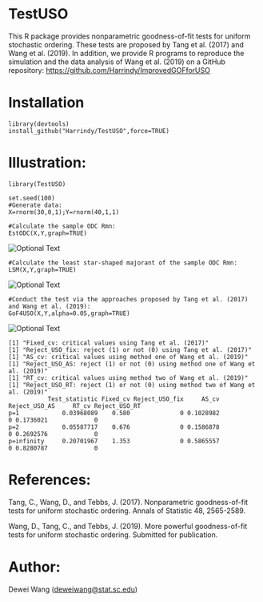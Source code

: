 # TestUSO

This R package provides nonparametric goodness-of-fit tests for uniform stochastic ordering. These tests are proposed by Tang et al. (2017) and Wang et al. (2019). In addition, we provide R programs to reproduce the simulation and the data analysis of Wang et al. (2019) on a GitHub repository: https://github.com/Harrindy/ImprovedGOFforUSO

# Installation

    library(devtools)
    install_github("Harrindy/TestUSO",force=TRUE) 

# Illustration:

    library(TestUSO)
    
    set.seed(100)
    #Generate data:
    X=rnorm(30,0,1);Y=rnorm(40,1,1)  

    #Calculate the sample ODC Rmn:
    EstODC(X,Y,graph=TRUE)    
    
   ![Optional Text](../master/Rmn.png)
   
    #Calculate the least star-shaped majorant of the sample ODC Rmn:
    LSM(X,Y,graph=TRUE) 
   
   ![Optional Text](../master/MRmn.png)
    
    #Conduct the test via the approaches proposed by Tang et al. (2017) and Wang et al. (2019):
    GoF4USO(X,Y,alpha=0.05,graph=TRUE) 
    
   ![Optional Text](../master/NewMethod.png)
    
    [1] "Fixed_cv: critical values using Tang et al. (2017)"
    [1] "Reject_USO_fix: reject (1) or not (0) using Tang et al. (2017)"
    [1] "AS_cv: critical values using method one of Wang et al. (2019)"
    [1] "Reject_USO_AS: reject (1) or not (0) using method one of Wang et al. (2019)"
    [1] "RT_cv: critical values using method two of Wang et al. (2019)"
    [1] "Reject_USO_RT: reject (1) or not (0) using method two of Wang et al. (2019)"
               Test_statistic Fixed_cv Reject_USO_fix     AS_cv Reject_USO_AS     RT_cv Reject_USO_RT
    p=1            0.03968089    0.580              0 0.1028982             0 0.1736021             0
    p=2            0.05587717    0.676              0 0.1586878             0 0.2692576             0
    p=infinity     0.20701967    1.353              0 0.5865557             0 0.8280787             0

# References:

Tang, C., Wang, D., and Tebbs, J. (2017). Nonparametric goodness-of-fit tests for uniform stochastic ordering. Annals of Statistic 48, 2565-2589.

Wang, D., Tang, C., and Tebbs, J. (2019). More powerful goodness-of-fit tests for uniform stochastic ordering. Submitted for publication.

# Author:
Dewei Wang (deweiwang@stat.sc.edu)
